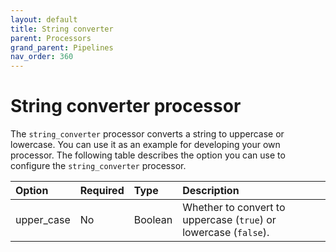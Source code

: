```yaml
---
layout: default
title: String converter
parent: Processors
grand_parent: Pipelines
nav_order: 360
---
```


# String converter processor


The `string_converter` processor converts a string to uppercase or lowercase. You can use it as an example for developing your own processor. The following table describes the option you can use to configure the `string_converter` processor.

<!--
This table is autogenerated. Do not edit it.
- name: string_converter
- pluginType: processor
- source: https://github.com/opensearch-project/data-prepper/blob/c4455a7785bc2da4358067c217be7085e0bc8d0f/data-prepper-plugins/common/src/main/java/org/opensearch/dataprepper/plugins/processor/StringProcessor.java
-->

Option | Required | Type | Description
:--- | :--- | :--- | :---
upper_case | No | Boolean | Whether to convert to uppercase (`true`) or lowercase (`false`).

<!---## Configuration

Content will be added to this section.

## Metrics

Content will be added to this section.--->